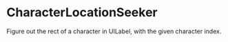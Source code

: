 # CharacterLocationSeeker
Figure out the rect of a character in UILabel, with the given character index.
